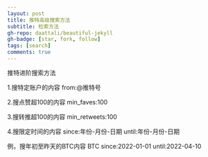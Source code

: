 ```yaml
---
layout: post
title: 推特高级搜索方法
subtitle: 检索方法
gh-repo: daattali/beautiful-jekyll
gh-badge: [star, fork, follow]
tags: [search]
comments: true
---
```

推特进阶搜索方法

1.搜特定账户的内容
from:@推特号

2.搜点赞超100的内容
min_faves:100

3.搜转推超100的内容
min_retweets:100

4.搜限定时间的内容
since:年份-月份-日期
until:年份-月份-日期

例，搜年初至昨天的BTC内容
BTC since:2022-01-01 until:2022-04-10
